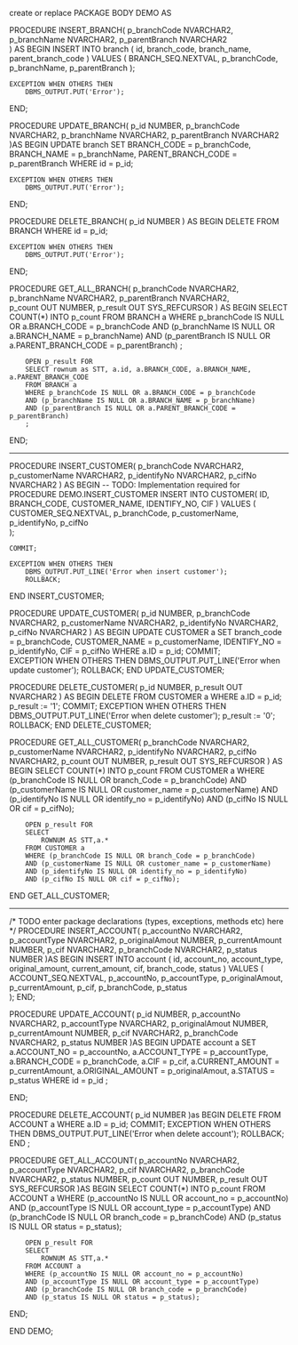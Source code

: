 create or replace PACKAGE BODY DEMO AS

  PROCEDURE INSERT_BRANCH(
        p_branchCode    NVARCHAR2,
        p_branchName    NVARCHAR2,
        p_parentBranch  NVARCHAR2        
  )
  AS
  BEGIN
    INSERT INTO branch (
        id,
        branch_code,
        branch_name,
        parent_branch_code
    ) VALUES (
        BRANCH_SEQ.NEXTVAL,
        p_branchCode,
        p_branchName,
        p_parentBranch
    );
    
    EXCEPTION WHEN OTHERS THEN
        DBMS_OUTPUT.PUT('Error');
  END;
  
  PROCEDURE UPDATE_BRANCH(
        p_id            NUMBER,
        p_branchCode    NVARCHAR2,
        p_branchName    NVARCHAR2,
        p_parentBranch  NVARCHAR2    
  )AS
  BEGIN
    UPDATE branch
    SET
        BRANCH_CODE = p_branchCode,
        BRANCH_NAME = p_branchName,
        PARENT_BRANCH_CODE = p_parentBranch
    WHERE
        id = p_id;
        
    EXCEPTION WHEN OTHERS THEN
        DBMS_OUTPUT.PUT('Error');
  END;
  
  PROCEDURE DELETE_BRANCH(
        p_id            NUMBER
  )
  AS
  BEGIN
    DELETE FROM BRANCH 
    WHERE id = p_id;
    
    EXCEPTION WHEN OTHERS THEN
        DBMS_OUTPUT.PUT('Error');
  END;
  
  PROCEDURE GET_ALL_BRANCH(
        p_branchCode    NVARCHAR2,
        p_branchName    NVARCHAR2,
        p_parentBranch  NVARCHAR2,    
        p_count         OUT NUMBER,
        p_result        OUT SYS_REFCURSOR
  )
  AS
  BEGIN 
        SELECT COUNT(*) INTO p_count
        FROM BRANCH a
        WHERE p_branchCode IS NULL OR a.BRANCH_CODE = p_branchCode
        AND (p_branchName IS NULL OR a.BRANCH_NAME = p_branchName)
        AND (p_parentBranch IS NULL OR a.PARENT_BRANCH_CODE = p_parentBranch)
        ;
        
        OPEN p_result FOR
        SELECT rownum as STT, a.id, a.BRANCH_CODE, a.BRANCH_NAME, a.PARENT_BRANCH_CODE
        FROM BRANCH a
        WHERE p_branchCode IS NULL OR a.BRANCH_CODE = p_branchCode
        AND (p_branchName IS NULL OR a.BRANCH_NAME = p_branchName)
        AND (p_parentBranch IS NULL OR a.PARENT_BRANCH_CODE = p_parentBranch)
        ;
  END;   


---------------------------------------------------------
  PROCEDURE INSERT_CUSTOMER(
        p_branchCode    NVARCHAR2,
        p_customerName  NVARCHAR2,
        p_identifyNo    NVARCHAR2,
        p_cifNo         NVARCHAR2
  ) AS
  BEGIN
    -- TODO: Implementation required for PROCEDURE DEMO.INSERT_CUSTOMER
    INSERT INTO CUSTOMER(
        ID,
        BRANCH_CODE,
        CUSTOMER_NAME,
        IDENTIFY_NO,
        CIF
    )
    VALUES (
        CUSTOMER_SEQ.NEXTVAL,
        p_branchCode,
        p_customerName,
        p_identifyNo,
        p_cifNo  
    );
    
    COMMIT; 
    
    EXCEPTION WHEN OTHERS THEN
        DBMS_OUTPUT.PUT_LINE('Error when insert customer');
        ROLLBACK;
  END INSERT_CUSTOMER;
  
  PROCEDURE UPDATE_CUSTOMER(
        p_id            NUMBER,
        p_branchCode    NVARCHAR2,
        p_customerName  NVARCHAR2,
        p_identifyNo    NVARCHAR2,
        p_cifNo         NVARCHAR2
  ) 
  AS
  BEGIN
    UPDATE CUSTOMER a
    SET branch_code = p_branchCode, 
        CUSTOMER_NAME = p_customerName,
        IDENTIFY_NO = p_identifyNo,
        CIF = p_cifNo
        WHERE a.ID = p_id;
    COMMIT;    
    EXCEPTION WHEN OTHERS THEN
        DBMS_OUTPUT.PUT_LINE('Error when update customer');
        ROLLBACK;
  END UPDATE_CUSTOMER;
  
   PROCEDURE DELETE_CUSTOMER(
        p_id            NUMBER,
        p_result        OUT NVARCHAR2
  )
  AS
  BEGIN
    DELETE FROM CUSTOMER a WHERE a.ID = p_id;
    p_result := '1';
    COMMIT;
    EXCEPTION WHEN OTHERS THEN
        DBMS_OUTPUT.PUT_LINE('Error when delete customer');
        p_result := '0';
        ROLLBACK;
  END DELETE_CUSTOMER;
  
  PROCEDURE GET_ALL_CUSTOMER(
        p_branchCode    NVARCHAR2,
        p_customerName  NVARCHAR2,
        p_identifyNo    NVARCHAR2,
        p_cifNo         NVARCHAR2,
        p_count         OUT NUMBER,
        p_result        OUT SYS_REFCURSOR
  )
  AS
  BEGIN
        SELECT COUNT(*) INTO p_count
        FROM CUSTOMER a
        WHERE (p_branchCode IS NULL OR branch_Code = p_branchCode)
        AND (p_customerName IS NULL OR customer_name = p_customerName)
        AND (p_identifyNo IS NULL OR identify_no = p_identifyNo)
        AND (p_cifNo IS NULL OR cif = p_cifNo);
        
        OPEN p_result FOR
        SELECT 
            ROWNUM AS STT,a.*
        FROM CUSTOMER a
        WHERE (p_branchCode IS NULL OR branch_Code = p_branchCode)
        AND (p_customerName IS NULL OR customer_name = p_customerName)
        AND (p_identifyNo IS NULL OR identify_no = p_identifyNo)
        AND (p_cifNo IS NULL OR cif = p_cifNo);
  END GET_ALL_CUSTOMER;    
  
  ------------------------------------
  
  /* TODO enter package declarations (types, exceptions, methods etc) here */ 
  PROCEDURE INSERT_ACCOUNT(
        p_accountNo         NVARCHAR2,
        p_accountType       NVARCHAR2,
        p_originalAmout     NUMBER,
        p_currentAmount     NUMBER,
        p_cif               NVARCHAR2,
        p_branchCode        NVARCHAR2,
        p_status            NUMBER
  )AS
  BEGIN
    INSERT INTO account (
        id,
        account_no,
        account_type,
        original_amount,
        current_amount,
        cif,
        branch_code,
        status
    ) VALUES (
        ACCOUNT_SEQ.NEXTVAL,
        p_accountNo,
        p_accountType,
        p_originalAmout,
        p_currentAmount,
        p_cif,
        p_branchCode,
        p_status            
    );
  END;
  
  PROCEDURE UPDATE_ACCOUNT(
        p_id                NUMBER,
        p_accountNo         NVARCHAR2,
        p_accountType       NVARCHAR2,
        p_originalAmout     NUMBER,
        p_currentAmount     NUMBER,
        p_cif               NVARCHAR2,
        p_branchCode        NVARCHAR2,
        p_status            NUMBER
  )AS
  BEGIN
    UPDATE account a
        SET
            a.ACCOUNT_NO = p_accountNo, 
            a.ACCOUNT_TYPE = p_accountType, 
            a.BRANCH_CODE = p_branchCode,
            a.CIF =  p_cif, 
            a.CURRENT_AMOUNT = p_currentAmount, 
            a.ORIGINAL_AMOUNT = p_originalAmout, 
            a.STATUS = p_status
    WHERE
            id = p_id
        ;
      
  END;
  
  PROCEDURE DELETE_ACCOUNT(
        p_id            NUMBER
  )as
  BEGIN 
    DELETE FROM ACCOUNT a WHERE a.ID = p_id;
    COMMIT;
    EXCEPTION WHEN OTHERS THEN
        DBMS_OUTPUT.PUT_LINE('Error when delete account');
        ROLLBACK;
  END
  ;
  
  PROCEDURE GET_ALL_ACCOUNT(
        p_accountNo         NVARCHAR2,
        p_accountType       NVARCHAR2,
        p_cif               NVARCHAR2,
        p_branchCode        NVARCHAR2,
        p_status            NUMBER,
        p_count             OUT NUMBER,
        p_result            OUT SYS_REFCURSOR
  )AS
  BEGIN
    SELECT COUNT(*) INTO p_count
        FROM ACCOUNT a
        WHERE 
        (p_accountNo IS NULL OR account_no = p_accountNo)
        AND (p_accountType IS NULL OR account_type = p_accountType)
        AND (p_branchCode IS NULL OR branch_code = p_branchCode)
        AND (p_status IS NULL OR status = p_status);
        
        OPEN p_result FOR
        SELECT 
            ROWNUM AS STT,a.*
        FROM ACCOUNT a
        WHERE (p_accountNo IS NULL OR account_no = p_accountNo)
        AND (p_accountType IS NULL OR account_type = p_accountType)
        AND (p_branchCode IS NULL OR branch_code = p_branchCode)
        AND (p_status IS NULL OR status = p_status);
  END; 

END DEMO;
